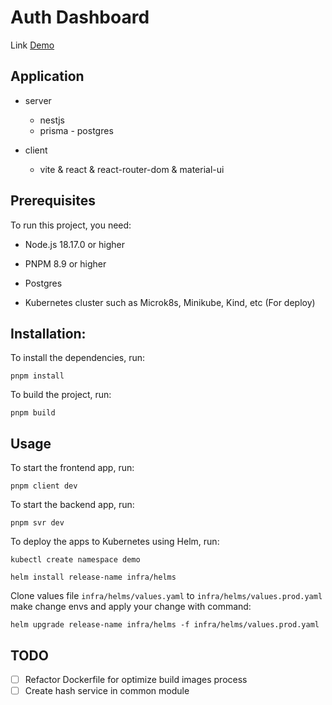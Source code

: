 # Auth Dashboard

Link [Demo](https://demo.draweditor.com)

## Application

- server

  - nestjs
  - prisma - postgres

- client
  - vite & react & react-router-dom & material-ui

## Prerequisites

To run this project, you need:

- Node.js 18.17.0 or higher

- PNPM 8.9 or higher

- Postgres

- Kubernetes cluster such as Microk8s, Minikube, Kind, etc (For deploy)

## Installation:

To install the dependencies, run:

`pnpm install`

To build the project, run:

`pnpm build`

## Usage

To start the frontend app, run:

`pnpm client dev`

To start the backend app, run:

`pnpm svr dev`

To deploy the apps to Kubernetes using Helm, run:

`kubectl create namespace demo`

`helm install release-name infra/helms`

Clone values file `infra/helms/values.yaml` to `infra/helms/values.prod.yaml` make change envs and apply your change with command:

`helm upgrade release-name infra/helms -f infra/helms/values.prod.yaml`

## TODO

- [ ] Refactor Dockerfile for optimize build images process
- [ ] Create hash service in common module
